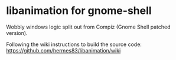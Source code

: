 libanimation for gnome-shell
=========

Wobbly windows logic split out from Compiz (Gnome Shell patched version).

Following the wiki instructions to build the source code: https://github.com/hermes83/libanimation/wiki
